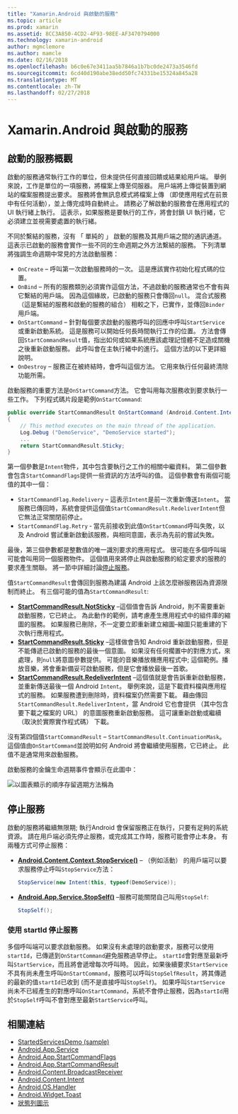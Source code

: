```yaml
---
title: "Xamarin.Android 與啟動的服務"
ms.topic: article
ms.prod: xamarin
ms.assetid: 8CC3A850-4CD2-4F93-98EE-AF3470794000
ms.technology: xamarin-android
author: mgmclemore
ms.author: mamcle
ms.date: 02/16/2018
ms.openlocfilehash: b6c0e67e3411aa5b7846a1b7bc0de2473a3546fd
ms.sourcegitcommit: 6cd40d190abe38edd50fc74331be15324a845a28
ms.translationtype: MT
ms.contentlocale: zh-TW
ms.lasthandoff: 02/27/2018
---
```

# <a name="started-services-with-xamarinandroid"></a>Xamarin.Android 與啟動的服務

## <a name="started-services-overview"></a>啟動的服務概觀

啟動的服務通常執行工作的單位，但未提供任何直接回饋或結果給用戶端。 舉例來說，工作是單位的一項服務，將檔案上傳至伺服器。 用戶端將上傳從裝置到網站的檔案服務提出要求。 服務將會無訊息模式將檔案上傳 （即使應用程式在前景中有任何活動），並上傳完成時自動終止。 請務必了解啟動的服務會在應用程式的 UI 執行緒上執行。 這表示，如果服務是要執行的工作，將會封鎖 UI 執行緒，它必須建立並視需要處置的執行緒。

不同於繫結的服務，沒有 「 單純的 」 啟動的服務及其用戶端之間的通訊通道。 這表示已啟動的服務會實作一些不同的生命週期之外方法繫結的服務。 下列清單將強調生命週期中常見的方法啟動服務：

* `OnCreate` &ndash; 呼叫第一次啟動服務時的一次。 這是應該實作初始化程式碼的位置。
* `OnBind` &ndash; 所有的服務類別必須實作這個方法，不過啟動的服務通常也不會有與它繫結的用戶端。 因為這個緣故，已啟動的服務只會傳回`null`。 混合式服務 （這是繫結的服務和啟動的服務的組合） 相較之下，已實作，並傳回`Binder`用戶端。
* `OnStartCommand` &ndash; 針對每個要求啟動的服務呼叫的回應中呼叫`StartService`或重新啟動系統。 這是服務可以開始任何長時間執行工作的位置。 方法會傳回`StartCommandResult`值，指出如何或如果系統應該處理記憶體不足造成關機之後重新啟動服務。 此呼叫會在主執行緒中的進行。 這個方法的以下更詳細說明。
* `OnDestroy` &ndash; 服務正在被終結時，會呼叫這個方法。 它用來執行任何最終清除功能所需。

啟動服務的重要方法是`OnStartCommand`方法。 它會叫用每次服務收到要求執行一些工作。 下列程式碼片段是範例`OnStartCommand`: 

```csharp
public override StartCommandResult OnStartCommand (Android.Content.Intent intent, StartCommandFlags flags, int startId)
{
    // This method executes on the main thread of the application.
    Log.Debug ("DemoService", "DemoService started");
    ...
    return StartCommandResult.Sticky;
}
```

第一個參數是`Intent`物件，其中包含要執行之工作的相關中繼資料。 第二個參數會包含`StartCommandFlags`提供一些資訊的方法呼叫的值。 這個參數會有兩個可能值的其中一個：

* `StartCommandFlag.Redelivery` &ndash; 這表示`Intent`是前一次重新傳送`Intent`。 當服務已傳回時，系統會提供這個值`StartCommandResult.RedeliverIntent`但它無法正常關閉前停止。
* `StartCommandFlag.Retry` &dash; 當先前接收到此值`OnStartCommand`呼叫失敗，以及 Android 嘗試重新啟動該服務，與相同意圖，表示為先前的嘗試失敗。
 
最後，第三個參數都是整數值的唯一識別要求的應用程式。 很可能在多個呼叫端可能會叫用同一個服務物件。 這個值用來將停止與啟動服務的給定要求的服務的要求產生關聯。 將一節中詳細討論[停止服務](#Stopping_the_Service)。 

值`StartCommandResult`會傳回到服務為建議 Android 上該怎麼辦服務因為資源限制而終止。 有三個可能的值為`StartCommandResult`:

* **[StartCommandResult.NotSticky](https://developer.xamarin.com/api/field/Android.App.StartCommandResult.NotSticky/)**  &ndash;這個值會告訴 Android，則不需要重新啟動服務，它已終止。 為此動作的範例，請考慮產生應用程式中的組件庫的縮圖的服務。 如果服務已刪除，不一定要立即重新建立縮圖&ndash;縮圖只能重建的下次執行應用程式。
* **[StartCommandResult.Sticky](https://developer.xamarin.com/api/field/Android.App.StartCommandResult.Sticky/)**  &ndash;這樣做會告知 Android 重新啟動服務，但是不能傳遞已啟動的服務的最後一個意圖。 如果沒有任何擱置中的對應方式，來處理，則`null`將意圖參數提供。 可能的音樂播放機應用程式中; 這個範例。播放音樂，將會重新備妥可啟動服務，但是它會播放最後一首歌。 
* **[StartCommandResult.RedeliverIntent](https://developer.xamarin.com/api/field/Android.App.StartCommandResult.RedeliverIntent/)**  &ndash;這個值就是會告訴重新啟動服務，並重新傳送最後一個 Android `Intent`。 舉例來說，這是下載資料檔與應用程式的服務。 如果服務遭到刪除時，資料檔案仍然需要下載。 藉由傳回`StartCommandResult.RedeliverIntent`，當 Android 它也會提供 （其中包含要下載之檔案的 URL） 的意圖服務重新啟動服務。 這可讓重新啟動或繼續 （取決於實際實作程式碼） 下載。

沒有第四個值`StartCommandResult` &ndash; `StartCommandResult.ContinuationMask`。 這個值由`OnStartCommand`並說明如何 Android 將會繼續使用服務，它已終止。 此值不是通常用來啟動服務。

啟動服務的金鑰生命週期事件會顯示在此圖中： 

![以圖表顯示的順序存留週期方法稱為](started-services-images/started-service-01.png "圖，顯示在其中存留週期方法的呼叫的順序。")


## <a name="stopping-the-service"></a>停止服務

啟動的服務將繼續無限期; 執行Android 會保留服務正在執行，只要有足夠的系統資源。 請在用戶端必須先停止服務，或完成其工作時，服務可能會停止本身。 有兩種方式可停止服務： 
 
* **[Android.Content.Context.StopService()](https://developer.xamarin.com/api/member/Android.Content.Context.StopService/p/Android.Content.Intent/)**  &ndash; （例如活動） 的用戶端可以要求服務停止呼叫`StopService`方法： 

    ```csharp
    StopService(new Intent(this, typeof(DemoService));
    ```

* **[Android.App.Service.StopSelf()](https://developer.xamarin.com/api/member/Android.App.Service.StopSelf()/)**  &ndash;服務可能關閉自己叫用`StopSelf`:

    ```csharp
    StopSelf();
    ```
    
### <a name="using-startid-to-stop-a-service"></a>使用 startId 停止服務

多個呼叫端可以要求啟動服務。 如果沒有未處理的啟動要求，服務可以使用`startId`，已傳遞到`OnStartCommand`避免服務過早停止。 `startId`會對應至最新呼叫`StartService`，而且將會遞增每次呼叫時。 因此，如果後續要求`StartService`不具有尚未產生呼叫`OnStartCommand`，服務可以呼叫`StopSelfResult`，將其傳遞的最新的值`startId`已收到 (而不是直接呼叫`StopSelf`)。 如果呼叫`StartService`尚未不已經產生的對應呼叫`OnStartCommand`，系統不會停止服務，因為`startId`用於`StopSelf`呼叫不會對應至最新`StartService`呼叫。


## <a name="related-links"></a>相關連結

- [StartedServicesDemo (sample)](https://developer.xamarin.com/samples/monodroid/ApplicationFundamentals/ServiceSamples/StartedServicesDemo/)
- [Android.App.Service](https://developer.xamarin.com/api/type/Android.App.Service)
- [Android.App.StartCommandFlags](https://developer.xamarin.com/api/type/Android.App.StartCommandFlags)
- [Android.App.StartCommandResult](https://developer.xamarin.com/api/type/Android.App.StartCommandResult)
- [Android.Content.BroadcastReceiver](https://developer.xamarin.com/api/type/Android.Content.BroadcastReceiver/)
- [Android.Content.Intent](https://developer.xamarin.com/api/type/Android.Content.Intent)
- [Android.OS.Handler](https://developer.xamarin.com/api/type/Android.OS.Handler/)
- [Android.Widget.Toast](https://developer.xamarin.com/api/type/Android.Widget.Toast/)
- [狀態列圖示](http://developer.android.com/guide/practices/ui_guidelines/icon_design_status_bar.html)
